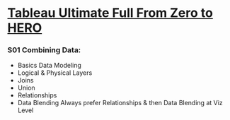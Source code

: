 # [Tableau Ultimate Full From Zero to HERO](https://youtu.be/K3pXnbniUcM?si=X2iYF8-ogMRQxBP8)

### S01 Combining Data:
- Basics Data Modeling
- Logical & Physical Layers
- Joins
- Union
- Relationships
- Data Blending
Always prefer Relationships & then Data Blending at Viz Level
